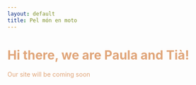 ```yaml
---
layout: default
title: Pel món en moto
---
```

<html>
	<body>
		<div class="container">
    		<div class="blurb">
				<h1 style="color:#E0A579;">Hi there, we are Paula and Tià!</h1>
				<p style="color:#E0A579;">Our site will be coming soon</p>
    		</div><!-- /.blurb -->
		</div><!-- /.container -->
	</body>
</html>

